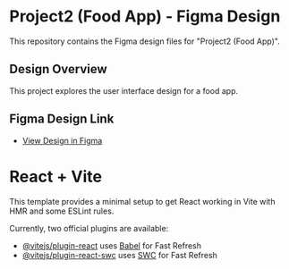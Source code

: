 # Project2 (Food App) - Figma Design

This repository contains the Figma design files for "Project2 (Food App)".

## Design Overview

This project explores the user interface design for a food app. 

## Figma Design Link

* [View Design in Figma](https://www.figma.com/design/6W6z3wxkUG6jgV109UfHva/Project2(Food-App)?node-id=0-1&m=dev&t=vSAvApiH6MsfU9tq-1)

# React + Vite

This template provides a minimal setup to get React working in Vite with HMR and some ESLint rules.

Currently, two official plugins are available:

- [@vitejs/plugin-react](https://github.com/vitejs/vite-plugin-react/blob/main/packages/plugin-react/README.md) uses [Babel](https://babeljs.io/) for Fast Refresh
- [@vitejs/plugin-react-swc](https://github.com/vitejs/vite-plugin-react-swc) uses [SWC](https://swc.rs/) for Fast Refresh
